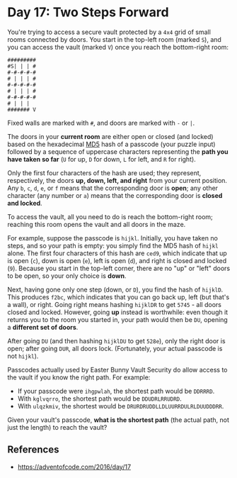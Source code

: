 # Day 17: Two Steps Forward

You're trying to access a secure vault protected by a `4x4` grid of small rooms connected by doors. You start in the top-left room (marked `S`), and you can access the vault (marked `V`) once you reach the bottom-right room:

```
#########
#S| | | #
#-#-#-#-#
# | | | #
#-#-#-#-#
# | | | #
#-#-#-#-#
# | | |
####### V
```

Fixed walls are marked with `#`, and doors are marked with `-` or `|`.

The doors in your **current room** are either open or closed (and locked) based on the hexadecimal [MD5](https://en.wikipedia.org/wiki/MD5) hash of a passcode (your puzzle input) followed by a sequence of uppercase characters representing the **path you have taken so far** (`U` for up, `D` for down, `L` for left, and `R` for right).

Only the first four characters of the hash are used; they represent, respectively, the doors **up, down, left, and right** from your current position. Any `b`, `c`, `d`, `e`, or `f` means that the corresponding door is **open**; any other character (any number or `a`) means that the corresponding door is **closed and locked**.

To access the vault, all you need to do is reach the bottom-right room; reaching this room opens the vault and all doors in the maze.

For example, suppose the passcode is `hijkl`. Initially, you have taken no steps, and so your path is empty: you simply find the MD5 hash of `hijkl` alone. The first four characters of this hash are `ced9`, which indicate that up is open (`c`), down is open (`e`), left is open (`d`), and right is closed and locked (`9`). Because you start in the top-left corner, there are no "up" or "left" doors to be open, so your only choice is **down**.

Next, having gone only one step (down, or `D`), you find the hash of `hijklD`. This produces `f2bc`, which indicates that you can go back up, left (but that's a wall), or right. Going right means hashing `hijklDR` to get `5745` - all doors closed and locked. However, going **up** instead is worthwhile: even though it returns you to the room you started in, your path would then be `DU`, opening a **different set of doors**.

After going `DU` (and then hashing `hijklDU` to get `528e`), only the right door is open; after going `DUR`, all doors lock. (Fortunately, your actual passcode is not `hijkl`).

Passcodes actually used by Easter Bunny Vault Security do allow access to the vault if you know the right path. For example:

- If your passcode were `ihgpwlah`, the shortest path would be `DDRRRD`.
- With `kglvqrro`, the shortest path would be `DDUDRLRRUDRD`.
- With `ulqzkmiv`, the shortest would be `DRURDRUDDLLDLUURRDULRLDUUDDDRR`.

Given your vault's passcode, **what is the shortest path** (the actual path, not just the length) to reach the vault?

## References
- https://adventofcode.com/2016/day/17

